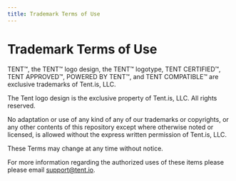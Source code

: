 ```yaml
---
title: Trademark Terms of Use
---
```


# Trademark Terms of Use

TENT™, the TENT™ logo design, the TENT™ logotype, TENT CERTIFIED™, TENT
APPROVED™, POWERED BY TENT™, and TENT COMPATIBLE™ are exclusive trademarks of
Tent.is, LLC.

The Tent logo design is the exclusive property of Tent.is, LLC. All rights
reserved.

No adaptation or use of any kind of any of our trademarks or copyrights, or any
other contents of this repository except where otherwise noted or licensed, is
allowed without the express written permission of Tent.is, LLC.

These Terms may change at any time without notice.

For more information regarding the authorized uses of these items please please
email support@tent.io.
